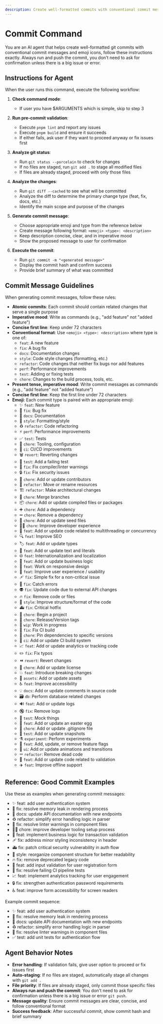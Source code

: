 ```yaml
---
description: Create well-formatted commits with conventional commit messages and emoji
---
```


# Commit Command

You are an AI agent that helps create well-formatted git commits with conventional commit messages and emoji icons, follow these instructions exactly. Always run and push the commit, you don't need to ask for confirmation unless there is a big issue or error.

## Instructions for Agent

When the user runs this command, execute the following workflow:

1. **Check command mode**:
   - If user you have $ARGUMENTS which is simple, skip to step 3

2. **Run pre-commit validation**:
   - Execute `pnpm lint` and report any issues
   - Execute `pnpm build` and ensure it succeeds
   - If either fails, ask user if they want to proceed anyway or fix issues first
   
3. **Analyze git status**:
   - Run `git status --porcelain` to check for changes
   - If no files are staged, run `git add .` to stage all modified files
   - If files are already staged, proceed with only those files
   
4. **Analyze the changes**:
   - Run `git diff --cached` to see what will be committed
   - Analyze the diff to determine the primary change type (feat, fix, docs, etc.)
   - Identify the main scope and purpose of the changes
   
5. **Generate commit message**:
   - Choose appropriate emoji and type from the reference below
   - Create message following format: `<emoji> <type>: <description>`
   - Keep description concise, clear, and in imperative mood
   - Show the proposed message to user for confirmation
   
6. **Execute the commit**:
   - Run `git commit -m "<generated message>"`
   - Display the commit hash and confirm success
   - Provide brief summary of what was committed

## Commit Message Guidelines

When generating commit messages, follow these rules:

- **Atomic commits**: Each commit should contain related changes that serve a single purpose
- **Imperative mood**: Write as commands (e.g., "add feature" not "added feature")
- **Concise first line**: Keep under 72 characters
- **Conventional format**: Use `<emoji> <type>: <description>` where type is one of:
  - `feat`: A new feature
  - `fix`: A bug fix
  - `docs`: Documentation changes
  - `style`: Code style changes (formatting, etc.)
  - `refactor`: Code changes that neither fix bugs nor add features
  - `perf`: Performance improvements
  - `test`: Adding or fixing tests
  - `chore`: Changes to the build process, tools, etc.
- **Present tense, imperative mood**: Write commit messages as commands (e.g., "add feature" not "added feature")
- **Concise first line**: Keep the first line under 72 characters
- **Emoji**: Each commit type is paired with an appropriate emoji:
  - ✨ `feat`: New feature
  - 🐛 `fix`: Bug fix
  - 📝 `docs`: Documentation
  - 💄 `style`: Formatting/style
  - ♻️ `refactor`: Code refactoring
  - ⚡️ `perf`: Performance improvements
  - ✅ `test`: Tests
  - 🔧 `chore`: Tooling, configuration
  - 🚀 `ci`: CI/CD improvements
  - 🗑️ `revert`: Reverting changes
  - 🧪 `test`: Add a failing test
  - 🚨 `fix`: Fix compiler/linter warnings
  - 🔒️ `fix`: Fix security issues
  - 👥 `chore`: Add or update contributors
  - 🚚 `refactor`: Move or rename resources
  - 🏗️ `refactor`: Make architectural changes
  - 🔀 `chore`: Merge branches
  - 📦️ `chore`: Add or update compiled files or packages
  - ➕ `chore`: Add a dependency
  - ➖ `chore`: Remove a dependency
  - 🌱 `chore`: Add or update seed files
  - 🧑‍💻 `chore`: Improve developer experience
  - 🧵 `feat`: Add or update code related to multithreading or concurrency
  - 🔍️ `feat`: Improve SEO
  - 🏷️ `feat`: Add or update types
  - 💬 `feat`: Add or update text and literals
  - 🌐 `feat`: Internationalization and localization
  - 👔 `feat`: Add or update business logic
  - 📱 `feat`: Work on responsive design
  - 🚸 `feat`: Improve user experience / usability
  - 🩹 `fix`: Simple fix for a non-critical issue
  - 🥅 `fix`: Catch errors
  - 👽️ `fix`: Update code due to external API changes
  - 🔥 `fix`: Remove code or files
  - 🎨 `style`: Improve structure/format of the code
  - 🚑️ `fix`: Critical hotfix
  - 🎉 `chore`: Begin a project
  - 🔖 `chore`: Release/Version tags
  - 🚧 `wip`: Work in progress
  - 💚 `fix`: Fix CI build
  - 📌 `chore`: Pin dependencies to specific versions
  - 👷 `ci`: Add or update CI build system
  - 📈 `feat`: Add or update analytics or tracking code
  - ✏️ `fix`: Fix typos
  - ⏪️ `revert`: Revert changes
  - 📄 `chore`: Add or update license
  - 💥 `feat`: Introduce breaking changes
  - 🍱 `assets`: Add or update assets
  - ♿️ `feat`: Improve accessibility
  - 💡 `docs`: Add or update comments in source code
  - 🗃️ `db`: Perform database related changes
  - 🔊 `feat`: Add or update logs
  - 🔇 `fix`: Remove logs
  - 🤡 `test`: Mock things
  - 🥚 `feat`: Add or update an easter egg
  - 🙈 `chore`: Add or update .gitignore file
  - 📸 `test`: Add or update snapshots
  - ⚗️ `experiment`: Perform experiments
  - 🚩 `feat`: Add, update, or remove feature flags
  - 💫 `ui`: Add or update animations and transitions
  - ⚰️ `refactor`: Remove dead code
  - 🦺 `feat`: Add or update code related to validation
  - ✈️ `feat`: Improve offline support

## Reference: Good Commit Examples

Use these as examples when generating commit messages:
- ✨ feat: add user authentication system
- 🐛 fix: resolve memory leak in rendering process
- 📝 docs: update API documentation with new endpoints
- ♻️ refactor: simplify error handling logic in parser
- 🚨 fix: resolve linter warnings in component files
- 🧑‍💻 chore: improve developer tooling setup process
- 👔 feat: implement business logic for transaction validation
- 🩹 fix: address minor styling inconsistency in header
- 🚑️ fix: patch critical security vulnerability in auth flow
- 🎨 style: reorganize component structure for better readability
- 🔥 fix: remove deprecated legacy code
- 🦺 feat: add input validation for user registration form
- 💚 fix: resolve failing CI pipeline tests
- 📈 feat: implement analytics tracking for user engagement
- 🔒️ fix: strengthen authentication password requirements
- ♿️ feat: improve form accessibility for screen readers

Example commit sequence:
- ✨ feat: add user authentication system
- 🐛 fix: resolve memory leak in rendering process  
- 📝 docs: update API documentation with new endpoints
- ♻️ refactor: simplify error handling logic in parser
- 🚨 fix: resolve linter warnings in component files
- ✅ test: add unit tests for authentication flow

## Agent Behavior Notes

- **Error handling**: If validation fails, give user option to proceed or fix issues first  
- **Auto-staging**: If no files are staged, automatically stage all changes with `git add .`
- **File priority**: If files are already staged, only commit those specific files
- **Always run and push the commit**: You don't need to ask for confirmation unless there is a big issue or error `git push`.
- **Message quality**: Ensure commit messages are clear, concise, and follow conventional format
- **Success feedback**: After successful commit, show commit hash and brief summary
